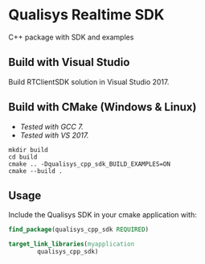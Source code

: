 # Qualisys Realtime SDK

C++ package with SDK and examples

## Build with Visual Studio

Build RTClientSDK solution in Visual Studio 2017.

## Build with CMake (Windows & Linux)

* _Tested with GCC 7._
* _Tested with VS 2017._

```
mkdir build
cd build
cmake .. -Dqualisys_cpp_sdk_BUILD_EXAMPLES=ON
cmake --build .
```

## Usage

Include the Qualisys SDK in your cmake application with:

```cmake
find_package(qualisys_cpp_sdk REQUIRED)

target_link_libraries(myapplication
        qualisys_cpp_sdk)
```
